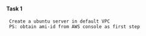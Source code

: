 #### Task 1
```
 Create a ubuntu server in default VPC
 PS: obtain ami-id from AWS console as first step
```
